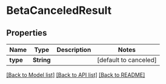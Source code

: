 # BetaCanceledResult
## Properties

| Name | Type | Description | Notes |
|------------ | ------------- | ------------- | -------------|
| **type** | **String** |  | [default to canceled] |

[[Back to Model list]](../README.md#documentation-for-models) [[Back to API list]](../README.md#documentation-for-api-endpoints) [[Back to README]](../README.md)

